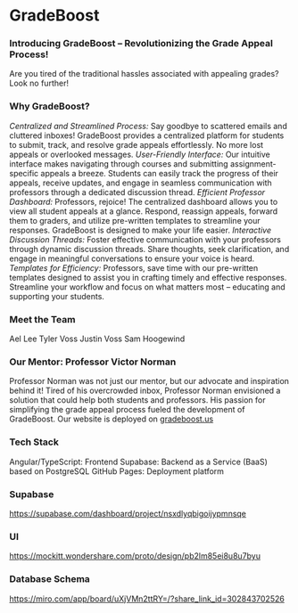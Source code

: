# GradeBoost
### Introducing GradeBoost – Revolutionizing the Grade Appeal Process!
Are you tired of the traditional hassles associated with appealing grades? Look no further!

### Why GradeBoost?
*Centralized and Streamlined Process:* Say goodbye to scattered emails and cluttered inboxes! GradeBoost provides a centralized platform for students to submit, track, and resolve grade appeals effortlessly. No more lost appeals or overlooked messages.
*User-Friendly Interface:* Our intuitive interface makes navigating through courses and submitting assignment-specific appeals a breeze. Students can easily track the progress of their appeals, receive updates, and engage in seamless communication with professors through a dedicated discussion thread.
*Efficient Professor Dashboard:* Professors, rejoice! The centralized dashboard allows you to view all student appeals at a glance. Respond, reassign appeals, forward them to graders, and utilize pre-written templates to streamline your responses. GradeBoost is designed to make your life easier.
*Interactive Discussion Threads:* Foster effective communication with your professors through dynamic discussion threads. Share thoughts, seek clarification, and engage in meaningful conversations to ensure your voice is heard.
*Templates for Efficiency:* Professors, save time with our pre-written templates designed to assist you in crafting timely and effective responses. Streamline your workflow and focus on what matters most – educating and supporting your students.
### Meet the Team
Ael Lee
Tyler Voss
Justin Voss
Sam Hoogewind
### Our Mentor: Professor Victor Norman
Professor Norman was not just our mentor, but our advocate and inspiration behind it! Tired of his overcrowded inbox, Professor Norman envisioned a solution that could help both students and professors. His passion for simplifying the grade appeal process fueled the development of GradeBoost.
Our website is deployed on [gradeboost.us](https://gradeboost.us)

### Tech Stack
Angular/TypeScript: Frontend
Supabase: Backend as a Service (BaaS) based on PostgreSQL
GitHub Pages: Deployment platform

### Supabase
https://supabase.com/dashboard/project/nsxdlyqbigoijypmnsqe
### UI
https://mockitt.wondershare.com/proto/design/pb2lm85ei8u8u7byu
### Database Schema
https://miro.com/app/board/uXjVMn2ttRY=/?share_link_id=302843702526

